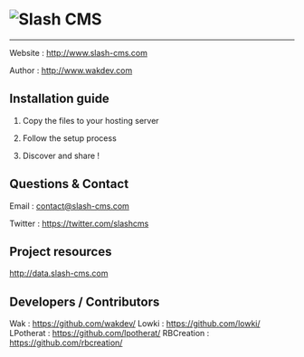 ![Slash CMS](http://data.slash-cms.com/logo/slashcms-160x160.png)
================================================
------------------
Website : http://www.slash-cms.com

Author : http://www.wakdev.com

Installation guide
------------------

1. Copy the files to your hosting server

2. Follow the setup process

3. Discover and share !

Questions & Contact 
-------------------
Email : contact@slash-cms.com

Twitter : https://twitter.com/slashcms

Project resources 
-------------------
http://data.slash-cms.com

Developers / Contributors
-------------------
Wak : https://github.com/wakdev/
Lowki : https://github.com/lowki/
LPotherat : https://github.com/lpotherat/
RBCreation : https://github.com/rbcreation/
